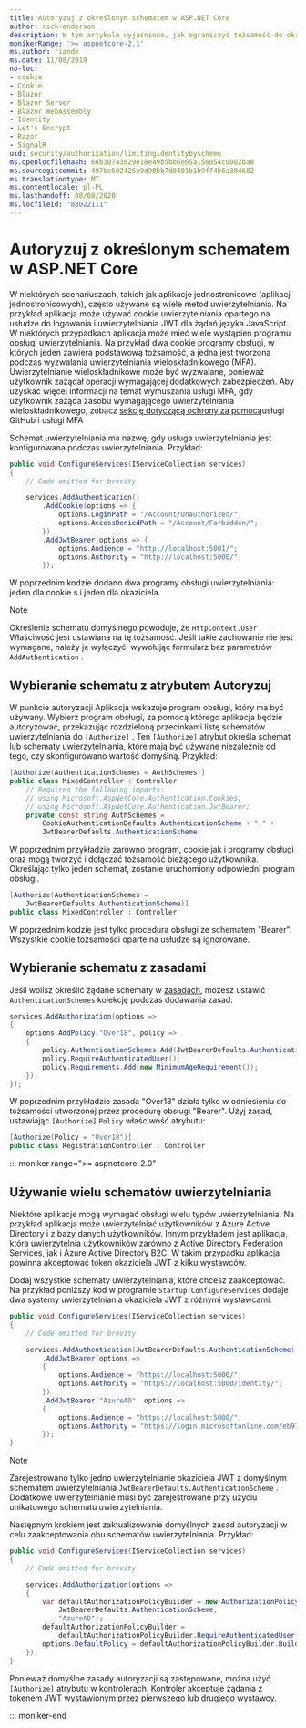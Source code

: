 ```yaml
---
title: Autoryzuj z określonym schematem w ASP.NET Core
author: rick-anderson
description: W tym artykule wyjaśniono, jak ograniczyć tożsamość do określonego schematu podczas pracy z wieloma metodami uwierzytelniania.
monikerRange: '>= aspnetcore-2.1'
ms.author: riande
ms.date: 11/08/2019
no-loc:
- cookie
- Cookie
- Blazor
- Blazor Server
- Blazor WebAssembly
- Identity
- Let's Encrypt
- Razor
- SignalR
uid: security/authorization/limitingidentitybyscheme
ms.openlocfilehash: 66b307a3629e18e49b5bb6e65a156054c0002ba8
ms.sourcegitcommit: 497be502426e9d90bb7d0401b1b9f74b6a384682
ms.translationtype: MT
ms.contentlocale: pl-PL
ms.lasthandoff: 08/08/2020
ms.locfileid: "88022111"
---
```

# <a name="authorize-with-a-specific-scheme-in-aspnet-core"></a>Autoryzuj z określonym schematem w ASP.NET Core

W niektórych scenariuszach, takich jak aplikacje jednostronicowe (aplikacji jednostronicowych), często używane są wiele metod uwierzytelniania. Na przykład aplikacja może używać cookie uwierzytelniania opartego na usłudze do logowania i uwierzytelniania JWT dla żądań języka JavaScript. W niektórych przypadkach aplikacja może mieć wiele wystąpień programu obsługi uwierzytelniania. Na przykład dwa cookie programy obsługi, w których jeden zawiera podstawową tożsamość, a jedna jest tworzona podczas wyzwalania uwierzytelniania wieloskładnikowego (MFA). Uwierzytelnianie wieloskładnikowe może być wyzwalane, ponieważ użytkownik zażądał operacji wymagającej dodatkowych zabezpieczeń. Aby uzyskać więcej informacji na temat wymuszania usługi MFA, gdy użytkownik zażąda zasobu wymagającego uwierzytelniania wieloskładnikowego, zobacz [sekcję dotyczącą ochrony za pomocą](https://github.com/dotnet/AspNetCore.Docs/issues/15791#issuecomment-580464195)usługi GitHub i usługi MFA

Schemat uwierzytelniania ma nazwę, gdy usługa uwierzytelniania jest konfigurowana podczas uwierzytelniania. Przykład:

```csharp
public void ConfigureServices(IServiceCollection services)
{
    // Code omitted for brevity

    services.AddAuthentication()
        .AddCookie(options => {
            options.LoginPath = "/Account/Unauthorized/";
            options.AccessDeniedPath = "/Account/Forbidden/";
        })
        .AddJwtBearer(options => {
            options.Audience = "http://localhost:5001/";
            options.Authority = "http://localhost:5000/";
        });
```

W poprzednim kodzie dodano dwa programy obsługi uwierzytelniania: jeden dla cookie s i jeden dla okaziciela.

>[!NOTE]
>Określenie schematu domyślnego powoduje, że `HttpContext.User` Właściwość jest ustawiana na tę tożsamość. Jeśli takie zachowanie nie jest wymagane, należy je wyłączyć, wywołując formularz bez parametrów `AddAuthentication` .

## <a name="selecting-the-scheme-with-the-authorize-attribute"></a>Wybieranie schematu z atrybutem Autoryzuj

W punkcie autoryzacji Aplikacja wskazuje program obsługi, który ma być używany. Wybierz program obsługi, za pomocą którego aplikacja będzie autoryzować, przekazując rozdzieloną przecinkami listę schematów uwierzytelniania do `[Authorize]` . Ten `[Authorize]` atrybut określa schemat lub schematy uwierzytelniania, które mają być używane niezależnie od tego, czy skonfigurowano wartość domyślną. Przykład:

```csharp
[Authorize(AuthenticationSchemes = AuthSchemes)]
public class MixedController : Controller
    // Requires the following imports:
    // using Microsoft.AspNetCore.Authentication.Cookies;
    // using Microsoft.AspNetCore.Authentication.JwtBearer;
    private const string AuthSchemes =
        CookieAuthenticationDefaults.AuthenticationScheme + "," +
        JwtBearerDefaults.AuthenticationScheme;
```

W poprzednim przykładzie zarówno program, cookie jak i programy obsługi oraz mogą tworzyć i dołączać tożsamość bieżącego użytkownika. Określając tylko jeden schemat, zostanie uruchomiony odpowiedni program obsługi.

```csharp
[Authorize(AuthenticationSchemes = 
    JwtBearerDefaults.AuthenticationScheme)]
public class MixedController : Controller
```

W poprzednim kodzie jest tylko procedura obsługi ze schematem "Bearer". Wszystkie cookie tożsamości oparte na usłudze są ignorowane.

## <a name="selecting-the-scheme-with-policies"></a>Wybieranie schematu z zasadami

Jeśli wolisz określić żądane schematy w [zasadach](xref:security/authorization/policies), możesz ustawić `AuthenticationSchemes` kolekcję podczas dodawania zasad:

```csharp
services.AddAuthorization(options =>
{
    options.AddPolicy("Over18", policy =>
    {
        policy.AuthenticationSchemes.Add(JwtBearerDefaults.AuthenticationScheme);
        policy.RequireAuthenticatedUser();
        policy.Requirements.Add(new MinimumAgeRequirement());
    });
});
```

W poprzednim przykładzie zasada "Over18" działa tylko w odniesieniu do tożsamości utworzonej przez procedurę obsługi "Bearer". Użyj zasad, ustawiając `[Authorize]` `Policy` właściwość atrybutu:

```csharp
[Authorize(Policy = "Over18")]
public class RegistrationController : Controller
```

::: moniker range=">= aspnetcore-2.0"

## <a name="use-multiple-authentication-schemes"></a>Używanie wielu schematów uwierzytelniania

Niektóre aplikacje mogą wymagać obsługi wielu typów uwierzytelniania. Na przykład aplikacja może uwierzytelniać użytkowników z Azure Active Directory i z bazy danych użytkowników. Innym przykładem jest aplikacja, która uwierzytelnia użytkowników zarówno z Active Directory Federation Services, jak i Azure Active Directory B2C. W takim przypadku aplikacja powinna akceptować token okaziciela JWT z kilku wystawców.

Dodaj wszystkie schematy uwierzytelniania, które chcesz zaakceptować. Na przykład poniższy kod w programie `Startup.ConfigureServices` dodaje dwa systemy uwierzytelniania okaziciela JWT z różnymi wystawcami:

```csharp
public void ConfigureServices(IServiceCollection services)
{
    // Code omitted for brevity

    services.AddAuthentication(JwtBearerDefaults.AuthenticationScheme)
        .AddJwtBearer(options =>
        {
            options.Audience = "https://localhost:5000/";
            options.Authority = "https://localhost:5000/identity/";
        })
        .AddJwtBearer("AzureAD", options =>
        {
            options.Audience = "https://localhost:5000/";
            options.Authority = "https://login.microsoftonline.com/eb971100-6f99-4bdc-8611-1bc8edd7f436/";
        });
}
```

> [!NOTE]
> Zarejestrowano tylko jedno uwierzytelnianie okaziciela JWT z domyślnym schematem uwierzytelniania `JwtBearerDefaults.AuthenticationScheme` . Dodatkowe uwierzytelnianie musi być zarejestrowane przy użyciu unikatowego schematu uwierzytelniania.

Następnym krokiem jest zaktualizowanie domyślnych zasad autoryzacji w celu zaakceptowania obu schematów uwierzytelniania. Przykład:

```csharp
public void ConfigureServices(IServiceCollection services)
{
    // Code omitted for brevity

    services.AddAuthorization(options =>
    {
        var defaultAuthorizationPolicyBuilder = new AuthorizationPolicyBuilder(
            JwtBearerDefaults.AuthenticationScheme,
            "AzureAD");
        defaultAuthorizationPolicyBuilder = 
            defaultAuthorizationPolicyBuilder.RequireAuthenticatedUser();
        options.DefaultPolicy = defaultAuthorizationPolicyBuilder.Build();
    });
}
```

Ponieważ domyślne zasady autoryzacji są zastępowane, można użyć `[Authorize]` atrybutu w kontrolerach. Kontroler akceptuje żądania z tokenem JWT wystawionym przez pierwszego lub drugiego wystawcy.

::: moniker-end
